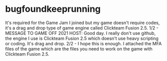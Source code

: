 # bugfoundkeeprunning
It's required for the Game Jam I joined but my game doesn't require codes, it's a drag and drop type of game engine called Clickteam Fusion 2.5.
1/2 - MESSAGE TO GAME OFF 2021 HOST: Good day. I really don't use github, the engine I use is Clickteam Fusion 2.5 which doesn't use heavy scripting or coding. It's drag and drop.
2/2 - I hope this is enough. I attached the MFA files of the game which are the files you need to work on the game with Clickteam Fusion 2.5.
